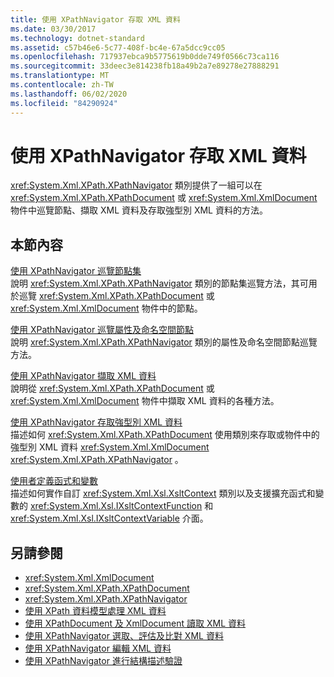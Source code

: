 ```yaml
---
title: 使用 XPathNavigator 存取 XML 資料
ms.date: 03/30/2017
ms.technology: dotnet-standard
ms.assetid: c57b46e6-5c77-408f-bc4e-67a5dcc9cc05
ms.openlocfilehash: 717937ebca9b5775619b0dde749f0566c73ca116
ms.sourcegitcommit: 33deec3e814238fb18a49b2a7e89278e27888291
ms.translationtype: MT
ms.contentlocale: zh-TW
ms.lasthandoff: 06/02/2020
ms.locfileid: "84290924"
---
```

# <a name="accessing-xml-data-using-xpathnavigator"></a>使用 XPathNavigator 存取 XML 資料
<xref:System.Xml.XPath.XPathNavigator> 類別提供了一組可以在 <xref:System.Xml.XPath.XPathDocument> 或 <xref:System.Xml.XmlDocument> 物件中巡覽節點、擷取 XML 資料及存取強型別 XML 資料的方法。  
  
## <a name="in-this-section"></a>本節內容  
 [使用 XPathNavigator 巡覽節點集](node-set-navigation-using-xpathnavigator.md)  
 說明 <xref:System.Xml.XPath.XPathNavigator> 類別的節點集巡覽方法，其可用於巡覽 <xref:System.Xml.XPath.XPathDocument> 或 <xref:System.Xml.XmlDocument> 物件中的節點。  
  
 [使用 XPathNavigator 巡覽屬性及命名空間節點](attribute-and-namespace-node-navigation-using-xpathnavigator.md)  
 說明 <xref:System.Xml.XPath.XPathNavigator> 類別的屬性及命名空間節點巡覽方法。  
  
 [使用 XPathNavigator 擷取 XML 資料](extract-xml-data-using-xpathnavigator.md)  
 說明從 <xref:System.Xml.XPath.XPathDocument> 或 <xref:System.Xml.XmlDocument> 物件中擷取 XML 資料的各種方法。  
  
 [使用 XPathNavigator 存取強型別 XML 資料](accessing-strongly-typed-xml-data-using-xpathnavigator.md)  
 描述如何 <xref:System.Xml.XPath.XPathDocument> 使用類別來存取或物件中的強型別 XML 資料 <xref:System.Xml.XmlDocument> <xref:System.Xml.XPath.XPathNavigator> 。  
  
 [使用者定義函式和變數](user-defined-functions-and-variables.md)  
 描述如何實作自訂 <xref:System.Xml.Xsl.XsltContext> 類別以及支援擴充函式和變數的 <xref:System.Xml.Xsl.IXsltContextFunction> 和 <xref:System.Xml.Xsl.IXsltContextVariable> 介面。  
  
## <a name="see-also"></a>另請參閱

- <xref:System.Xml.XmlDocument>
- <xref:System.Xml.XPath.XPathDocument>
- <xref:System.Xml.XPath.XPathNavigator>
- [使用 XPath 資料模型處理 XML 資料](process-xml-data-using-the-xpath-data-model.md)
- [使用 XPathDocument 及 XmlDocument 讀取 XML 資料](reading-xml-data-using-xpathdocument-and-xmldocument.md)
- [使用 XPathNavigator 選取、評估及比對 XML 資料](selecting-evaluating-and-matching-xml-data-using-xpathnavigator.md)
- [使用 XPathNavigator 編輯 XML 資料](editing-xml-data-using-xpathnavigator.md)
- [使用 XPathNavigator 進行結構描述驗證](schema-validation-using-xpathnavigator.md)
